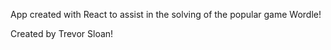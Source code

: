 App created with React to assist in the solving of the popular game Wordle!

Created by Trevor Sloan!
